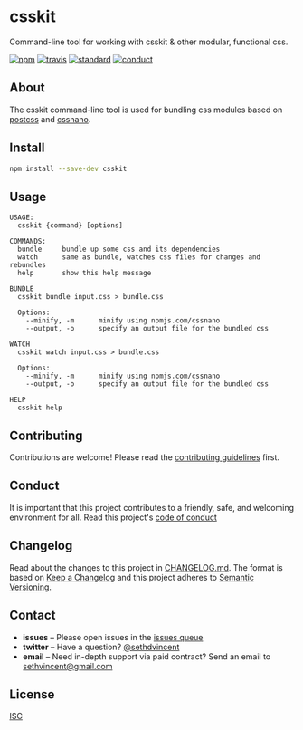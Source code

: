 # csskit

Command-line tool for working with csskit & other modular, functional css.

[![npm][npm-image]][npm-url]
[![travis][travis-image]][travis-url]
[![standard][standard-image]][standard-url]
[![conduct][conduct]][conduct-url]

[npm-image]: https://img.shields.io/npm/v/csskit.svg?style=flat-square
[npm-url]: https://www.npmjs.com/package/csskit
[travis-image]: https://img.shields.io/travis/csskit/csskit.svg?style=flat-square
[travis-url]: https://travis-ci.org/csskit/csskit
[standard-image]: https://img.shields.io/badge/code%20style-standard-brightgreen.svg?style=flat-square
[standard-url]: http://npm.im/standard
[conduct]: https://img.shields.io/badge/code%20of%20conduct-contributor%20covenant-green.svg?style=flat-square
[conduct-url]: CODE_OF_CONDUCT.md

## About

The csskit command-line tool is used for bundling css modules based on [postcss](https://npmjs.com/postcss) and [cssnano](https://npmjs.com/cssnano).

## Install

```sh
npm install --save-dev csskit
```

## Usage

```
USAGE:
  csskit {command} [options]

COMMANDS:
  bundle     bundle up some css and its dependencies
  watch      same as bundle, watches css files for changes and rebundles
  help       show this help message

BUNDLE
  csskit bundle input.css > bundle.css

  Options:
    --minify, -m      minify using npmjs.com/cssnano
    --output, -o      specify an output file for the bundled css

WATCH
  csskit watch input.css > bundle.css

  Options:
    --minify, -m      minify using npmjs.com/cssnano
    --output, -o      specify an output file for the bundled css

HELP
  csskit help
```

## Contributing

Contributions are welcome! Please read the [contributing guidelines](CONTRIBUTING.md) first.

## Conduct

It is important that this project contributes to a friendly, safe, and welcoming environment for all. Read this project's [code of conduct](CODE_OF_CONDUCT.md)

## Changelog

Read about the changes to this project in [CHANGELOG.md](CHANGELOG.md). The format is based on [Keep a Changelog](http://keepachangelog.com/) and this project adheres to [Semantic Versioning](http://semver.org/).

## Contact

- **issues** – Please open issues in the [issues queue](https://github.com/sethvincent/cli/issues)
- **twitter** – Have a question? [@sethdvincent](https://twitter.com/sethdvincent)
- **email** – Need in-depth support via paid contract? Send an email to sethvincent@gmail.com

## License

[ISC](LICENSE.md)
